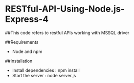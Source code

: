 # RESTful-API-Using-Node.js-Express-4
##This code refers to restful APIs working with MSSQL driver

##Requirements
* Node and npm

##Installation

* Install dependencies : npm install 
* Start the server : node server.js


